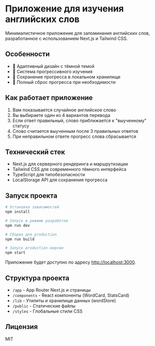# Приложение для изучения английских слов

Минималистичное приложение для запоминания английских слов, разработанное с использованием Next.js и Tailwind CSS.

## Особенности

- 📱 Адаптивный дизайн с тёмной темой
- 🎯 Система прогрессивного изучения
- 💾 Сохранение прогресса в локальном хранилище
- 🔄 Полный сброс прогресса при необходимости

## Как работает приложение

1. Вам показывается случайное английское слово
2. Вы выбираете один из 4 вариантов перевода
3. Если ответ правильный, слово приближается к "выученному" статусу
4. Слово считается выученным после 3 правильных ответов
5. При неправильном ответе прогресс слова сбрасывается

## Технический стек

- Next.js для серверного рендеринга и маршрутизации
- Tailwind CSS для современного тёмного интерфейса
- TypeScript для типобезопасности
- LocalStorage API для сохранения прогресса

## Запуск проекта

```bash
# Установка зависимостей
npm install

# Запуск в режиме разработки
npm run dev

# Сборка для production
npm run build

# Запуск production-версии
npm start
```

Приложение будет доступно по адресу [http://localhost:3000](http://localhost:3000).

## Структура проекта

- `/app` - App Router Next.js и страницы
- `/components` - React компоненты (WordCard, StatsCard)
- `/lib` - Утилиты и хранилище данных (wordStore)
- `/public` - Статические файлы
- `/styles` - Глобальные стили CSS

## Лицензия

MIT 